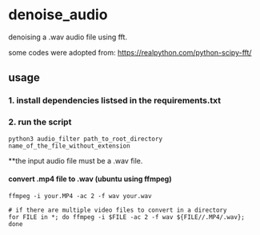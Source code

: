 # denoise_audio
denoising a .wav audio file using fft.

some codes were adopted from: https://realpython.com/python-scipy-fft/

## usage
### 1. install dependencies listsed in the requirements.txt
### 2. run the script
```
python3 audio_filter path_to_root_directory name_of_the_file_without_extension
```
**the input audio file must be a .wav file.

#### convert .mp4 file to .wav (ubuntu using ffmpeg)
```
ffmpeg -i your.MP4 -ac 2 -f wav your.wav

# if there are multiple video files to convert in a directory
for FILE in *; do ffmpeg -i $FILE -ac 2 -f wav ${FILE//.MP4/.wav}; done
```
